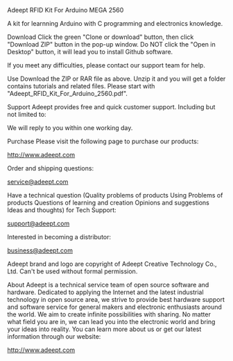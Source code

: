 Adeept RFID Kit For Arduino MEGA 2560

A kit for learnning Arduino with C programming and electronics knowledge.

Download
Click the green "Clone or download" button, then click "Download ZIP" button in the pop-up window. Do NOT click the "Open in Desktop" button, it will lead you to install Github software.

If you meet any difficulties, please contact our support team for help.

Use
Download the ZIP or RAR   file as above. Unzip it and you will get a folder contains tutorials and related files. Please start with "Adeept_RFID_Kit_For_Arduino_2560.pdf".

Support
Adeept provides free and quick customer support. Including but not limited to:

We will reply to you within one working day.

Purchase
Please visit the following page to purchase our products:

http://www.adeept.com

Order and shipping questions:

service@adeept.com

Have a technical question
(Quality problems of products
Using Problems of products
Questions of learning and creation
Opinions and suggestions
Ideas and thoughts) for Tech Support:

support@adeept.com

Interested in becoming a distributor:

business@adeept.com

Adeept brand and logo are copyright of Adeept Creative Technology Co., Ltd. Can't be used without formal permission.

About
Adeept is a technical service team of open source software and hardware. Dedicated to applying the Internet and the latest industrial technology in open source area, we strive to provide best hardware support and software service for general makers and electronic enthusiasts around the world. We aim to create infinite possibilities with sharing. No matter what field you are in, we can lead you into the electronic world and bring your ideas into reality.
You can learn more about us or get our latest information through our website:

http://www.adeept.com
